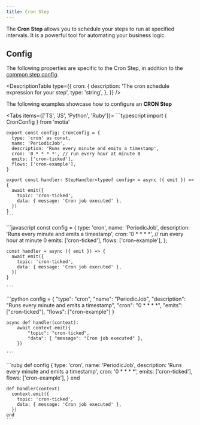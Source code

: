 ```yaml
---
title: Cron Step
---
```


The **Cron Step** allows you to schedule your steps to run at specified intervals. It is a powerful tool for automating your business logic.

## Config

The following properties are specific to the Cron Step, in addition to the [common step config](/docs/core/steps/defining-steps#config).

<DescriptionTable
  type={{
    cron: {
      description: 'The cron schedule expression for your step',
      type: 'string',
    },
  }}
/>

The following examples showcase how to configure an **CRON Step**

<Tabs  items={['TS', 'JS', 'Python', 'Ruby']}>
  <Tab value="TS">
    ```typescript
    import { CronConfig } from 'motia'

    export const config: CronConfig = {
      type: 'cron' as const,
      name: 'PeriodicJob',
      description: 'Runs every minute and emits a timestamp',
      cron: '0 * * * *', // run every hour at minute 0
      emits: ['cron-ticked'],
      flows: ['cron-example'],
    }

    export const handler: StepHandler<typeof config> = async ({ emit }) => {
      await emit({
        topic: 'cron-ticked',
        data: { message: 'Cron job executed' },
      })
    }
    ```

  </Tab>
  <Tab value="JS">
    ```javascript
    const config = {
      type: 'cron',
      name: 'PeriodicJob',
      description: 'Runs every minute and emits a timestamp',
      cron: '0 * * * *', // run every hour at minute 0
      emits: ['cron-ticked'],
      flows: ['cron-example'],
    };

    const handler = async ({ emit }) => {
      await emit({
        topic: 'cron-ticked',
        data: { message: 'Cron job executed' },
      })
    }

    ```

  </Tab>
  <Tab value="Python">
    ```python
    config = {
        "type": "cron",
        "name": "PeriodicJob",
        "description": "Runs every minute and emits a timestamp",
        "cron": "0 * * * *",
        "emits": ["cron-ticked"],
        "flows": ["cron-example"]
    }
  
    async def handler(context):
        await context.emit({
            "topic": "cron-ticked",
            "data": { "message": "Cron job executed" },
        })

    ```

  </Tab>
  <Tab value="Ruby">
    ```ruby
    def config
      {
        type: 'cron',
        name: 'PeriodicJob',
        description: 'Runs every minute and emits a timestamp',
        cron: '0 * * * *',
        emits: ['cron-ticked'],
        flows: ['cron-example'],
      }
    end

    def handler(context)
      context.emit({
        topic: 'cron-ticked',
        data: { message: 'Cron job executed' },
      })
    end
    ```

  </Tab>
</Tabs>
